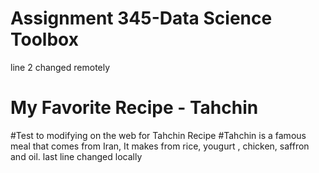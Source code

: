 # Assignment 345-Data Science Toolbox
line 2 changed remotely
# My Favorite Recipe - Tahchin
#Test to modifying on the web for Tahchin Recipe
#Tahchin is a famous meal that comes from Iran, It makes from rice, yougurt , chicken, saffron and oil.
last line changed locally